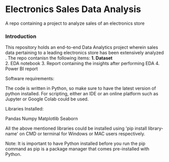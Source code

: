 # Electronics Sales Data Analysis
A repo containing a project to analyze sales of an electronics store

### Introduction
This repository holds an end-to-end Data Analytics project wherein sales data pertaining to a leading electronics store has been extensively analyzed . The repo contanisn the following items: 
**1. Dataset**
<br>
2. EDA notebook
3. Report containing the insights after performing EDA
4. Power BI report 

Software requirements:

The code is written in Python, so make sure to have the latest version of python installed. For scripting, either an IDE or an online platform such as Jupyter or Google Colab could be used.

Libraries Installed:

Pandas
Numpy
Matplotlib
Seaborn

All the above mentioned libraries could be installed using 'pip install library-name' on CMD or terminal for Windows or MAC users respectively.

Note: It is important to have Python installed before you run the pip command as pip is a package manager that comes pre-installed with Python.


